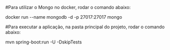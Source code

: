 #Para utilizar o Mongo no docker, rodar o comando abaixo:

docker run --name mongodb -d -p 27017:27017 mongo

#Para executar a aplicação, na pasta principal do projeto, rodar o comando abaixo:

mvn spring-boot:run -U -DskipTests
